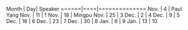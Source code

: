 Month | Day|  Speaker
======|====|==============
Nov.  |  4 |  Paul Yang
Nov.  | 11 |  1
Nov.  | 18 |  Mingpu
Nov.  | 25 |  3
Dec.  |  2 |  4
Dec.  |  9 |  5
Dec.  | 16 |  6
Dec.  | 23 |  7
Dec.  | 30 |  8
Jan.  |  6 |  9
Jan.  | 13 |  10
